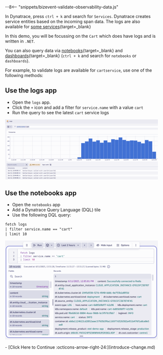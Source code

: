--8<-- "snippets/bizevent-validate-observability-data.js"

In Dynatrace, press `ctrl + k` and search for `Services`. Dynatrace creates service entities based on the incoming span data.
The logs are also available for [some services](https://opentelemetry.io/docs/demo/telemetry-features/log-coverage/){target=_blank}

In this demo, you will be focussing on the `Cart`  which does have logs and is written in `.NET`.

You can also query data via [notebooks](https://docs.dynatrace.com/docs/observe-and-explore/dashboards-and-notebooks/notebooks){target=_blank}
and [dashboards](https://docs.dynatrace.com/docs/observe-and-explore/dashboards-and-notebooks/dashboards-new){target=_blank} (`ctrl + k` and search for `notebooks` or `dashboards`).

For example, to validate logs are available for `cartservice`, use one of the following methods:

## Use the logs app
* Open the `logs` app.
* Click the `+` icon and add a filter for `service.name` with a value `cart`
* Run the query to see the latest `cart` service logs

![cart service logs](images/log-screen-cart-service-filter.png)

## Use the notebooks app
* Open the `notebooks` app
* Add a Dynatrace Query Language (DQL) tile
* Use the following DQL query:

```
fetch logs
| filter service.name == "cart"
| limit 10
```

![logs in notebook](images/logs-in-notebook.png)

<div class="grid cards" markdown>
- [Click Here to Continue :octicons-arrow-right-24:](introduce-change.md)
</div>
